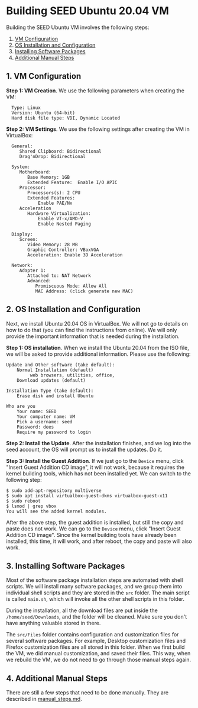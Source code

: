 #  Building SEED Ubuntu 20.04 VM


Building the SEED Ubuntu VM involves the following steps:

1. [VM Configuration](#1_-vm-configuration)
1. [OS Installation and Configuration](#2_-os-installation-and-configuration)
1. [Installing Software Packages](#3_-installing-software-packages)
1. [Additional Manual Steps](#4_-additional-manual-steps)


## 1. VM Configuration

**Step 1: VM Creation**. We use the following 
parameters when creating the VM:
```
  Type: Linux
  Version: Ubuntu (64-bit)
  Hard disk file type: VDI, Dynamic Located
```

**Step 2: VM Settings**.
We use the following settings after creating the VM in 
VirtualBox:

```
  General:
     Shared Clipboard: Bidirectional
     Drag'nDrop: Bidirectional

  System:
     Motherboard:
        Base Memory: 1GB
        Extended Feature:  Enable I/O APIC
     Processor:
        Processors(s): 2 CPU
        Extended Features:
            Enable PAE/Nx
     Acceleration
        Hardware Virtualization:
            Enable VT-x/AMD-V
            Enable Nested Paging

  Display:
     Screen:
        Video Memory: 28 MB
        Graphic Controller: VBoxVGA
        Acceleration: Enable 3D Acceleration

  Network:
     Adapter 1:
        Attached to: NAT Network
        Advanced:
           Promiscuous Mode: Allow All
           MAC Address: (click generate new MAC)
```

## 2. OS Installation and Configuration

Next, we install Ubuntu 20.04 OS in VirtualBox. We will 
not go to details on how to do that (you can find the 
instructions from online). We will only provide 
the important information that is needed during the 
installation.

**Step 1: OS installation**. 
When we install the Ubuntu 20.04 from the ISO file, 
we will be asked to provide additional information. 
Please use the following:

```
Update and Other software (take default):
    Normal Installation (default)
         web browsers, utilities, office,
    Download updates (default)

Installation Type (take default):
    Erase disk and install Ubuntu

Who are you
    Your name: SEED
    Your computer name: VM
    Pick a username: seed
    Password: dees
    Require my password to login
```

**Step 2: Install the Update**.
After the installation finishes, and we 
log into the seed account, the OS will prompt us to 
install the updates. Do it.

**Step 3: Install the Guest Addition**.
If we just go to the ```Device``` menu, click "Insert Guest Addition CD image",
it will not work, because it requires the kernel building tools, which
has not been installed yet. We can switch to the following step:

```
$ sudo add-apt-repository multiverse
$ sudo apt install virtualbox-guest-dkms virtualbox-guest-x11
$ sudo reboot
$ lsmod | grep vbox
You will see the added kernel modules.
```

After the above step, the guest addition is installed, 
but still the copy and paste does not work. We can go
to the ```Device``` menu, click "Insert Guest Addition CD image".
Since the kernel building tools have already been installed, 
this time, it will work, and after reboot, the copy and paste 
will also work.


## 3. Installing Software Packages 

Most of the software package installation steps are automated with shell
scripts. We will install many software packages, and we group them
into individual shell scripts and they are stored 
in the ```src``` folder. The main script is called ```main.sh```, 
which will invoke all the other shell scripts in this folder. 

During the installation, all the download files are put inside the 
```/home/seed/Downloads```, and the folder will be cleaned. 
Make sure you don't have anything valuable stored in there.

The ```src/Files``` folder contains configuration and customization
files for several software packages. For example,
Desktop customization files and Firefox customization
files are all stored in this folder. When we first 
build the VM, we did manual customization, and saved 
their files. This way, when we rebuild the VM, we 
do not need to go through those manual steps again. 

## 4. Additional Manual Steps 

There are still a few steps that need to be done manually. They 
are described in [manual_steps.md](./doc/manual_steps.md).
